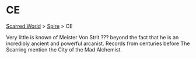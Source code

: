 # CE 
[Scarred World](./scarred-world.md) > [Spire](./trade-partner-1.md) > CE

Very little is known of Meister Von Strit ??? beyond the fact that he is an incredibly ancient and powerful arcanist. Records from centuries before The Scarring mention the City of the Mad Alchemist.
